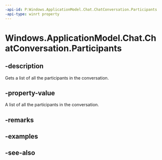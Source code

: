 ----api-id: P:Windows.ApplicationModel.Chat.ChatConversation.Participants
-api-type: winrt property
---<!-- Property syntaxpublic Windows.Foundation.Collections.IVector<string> Participants { get; }--># Windows.ApplicationModel.Chat.ChatConversation.Participants## -descriptionGets a list of all the participants in the conversation.## -property-valueA list of all the participants in the conversation.## -remarks## -examples## -see-also